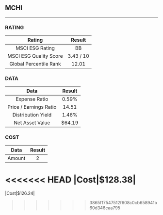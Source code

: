 ## MCHI
----
### RATING

|Rating|Result|
|:----:|:---:|
|MSCI ESG Rating|BB|
|MSCI ESG Quality Score|3.43 / 10|
|Global Percentile Rank|12.01|

### DATA

|Data|Result|
|:----:|:---:|
|Expense Ratio|0.59%|
|Price / Earnings Ratio|14.51|
|Distribution Yield|1.46%|
|Net Asset Value|$64.19|

### COST

|Data|Result|
|:----:|:---:|
|Amount|2|
<<<<<<< HEAD
|Cost|$128.38|
=======
|Cost|$126.24|
>>>>>>> 3865f17547512f608c0cb658941b60d346caa795
